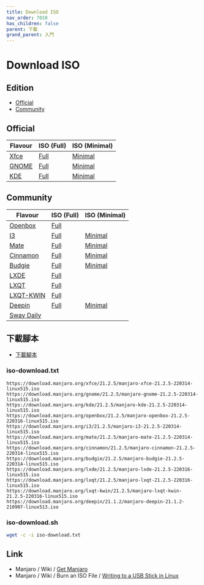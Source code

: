 ```yaml
---
title: Download ISO
nav_order: 7010
has_children: false
parent: 下載
grand_parent: 入門
---
```




# Download ISO

## Edition

* [Official](https://manjaro.org/download/)
* [Community](https://manjaro.org/download/#Community)


## Official

| Flavour | ISO (Full) | ISO (Minimal) |
| --- | --- | --- |
| [Xfce](https://manjaro.org/downloads/official/xfce/) | [Full](https://download.manjaro.org/xfce/21.2.5/manjaro-xfce-21.2.5-220314-linux515.iso) | [Minimal](https://download.manjaro.org/xfce/21.2.5/manjaro-xfce-21.2.5-minimal-220314-linux515.iso) |
| [GNOME](https://manjaro.org/downloads/official/gnome/) | [Full](https://download.manjaro.org/gnome/21.2.5/manjaro-gnome-21.2.5-220314-linux515.iso) | [Minimal](https://download.manjaro.org/gnome/21.2.5/manjaro-gnome-21.2.5-minimal-220314-linux515.iso) |
| [KDE](https://manjaro.org/downloads/official/kde/) | [Full](https://download.manjaro.org/kde/21.2.5/manjaro-kde-21.2.5-220314-linux515.iso) | [Minimal](https://download.manjaro.org/kde/21.2.5/manjaro-kde-21.2.5-minimal-220314-linux515.iso) |


## Community

| Flavour | ISO (Full) | ISO (Minimal) |
| --- | --- | --- |
| [Openbox](https://manjaro.org/downloads/community/openbox/) | [Full](https://download.manjaro.org/openbox/21.2.5/manjaro-openbox-21.2.5-220316-linux515.iso) |  |
| [I3](https://manjaro.org/downloads/community/i3/) | [Full](https://download.manjaro.org/i3/21.2.5/manjaro-i3-21.2.5-220314-linux515.iso) | [Minimal](https://download.manjaro.org/i3/21.2.5/manjaro-i3-21.2.5-minimal-220314-linux515.iso) |
| [Mate](https://manjaro.org/downloads/community/mate/) | [Full](https://download.manjaro.org/mate/21.2.5/manjaro-mate-21.2.5-220314-linux515.iso) | [Minimal](https://download.manjaro.org/mate/21.2.5/manjaro-mate-21.2.5-minimal-220314-linux515.iso) |
| [Cinnamon](https://manjaro.org/downloads/community/cinnamon/) | [Full](https://download.manjaro.org/cinnamon/21.2.5/manjaro-cinnamon-21.2.5-220314-linux515.iso) | [Minimal](https://download.manjaro.org/cinnamon/21.2.5/manjaro-cinnamon-21.2.5-minimal-220314-linux515.iso) |
| [Budgie](https://manjaro.org/downloads/community/budgie/) | [Full](https://download.manjaro.org/budgie/21.2.5/manjaro-budgie-21.2.5-220314-linux515.iso) | [Minimal](https://download.manjaro.org/budgie/21.2.5/manjaro-budgie-21.2.5-minimal-220314-linux515.iso)
| [LXDE](https://manjaro.org/downloads/community/lxde/) | [Full](https://download.manjaro.org/lxde/21.2.5/manjaro-lxde-21.2.5-220316-linux515.iso) |  |
| [LXQT](https://manjaro.org/downloads/community/lxqt/) | [Full](https://download.manjaro.org/lxqt/21.2.5/manjaro-lxqt-21.2.5-220316-linux515.iso) |  |
| [LXQT-KWIN](https://manjaro.org/downloads/community/lxqt-kwin/) | [Full](https://download.manjaro.org/lxqt-kwin/21.2.5/manjaro-lxqt-kwin-21.2.5-220316-linux515.iso) |  |
| [Deepin](https://manjaro.org/downloads/community/deepin/) | [Full](https://download.manjaro.org/deepin/21.1.2/manjaro-deepin-21.1.2-210907-linux513.iso) | [Minimal](https://download.manjaro.org/deepin/21.1.2/manjaro-deepin-21.1.2-minimal-210907-linux513.iso) |
| [Sway Daily](https://manjaro-sway.download/) |  |  |


## 下載腳本

* [下載腳本](https://github.com/samwhelp/note-about-grub/tree/gh-pages/_demo/prototype/boot_iso/demo_41_custom/Manjaro/latest/iso)

### iso-download.txt

```
https://download.manjaro.org/xfce/21.2.5/manjaro-xfce-21.2.5-220314-linux515.iso
https://download.manjaro.org/gnome/21.2.5/manjaro-gnome-21.2.5-220314-linux515.iso
https://download.manjaro.org/kde/21.2.5/manjaro-kde-21.2.5-220314-linux515.iso
https://download.manjaro.org/openbox/21.2.5/manjaro-openbox-21.2.5-220316-linux515.iso
https://download.manjaro.org/i3/21.2.5/manjaro-i3-21.2.5-220314-linux515.iso
https://download.manjaro.org/mate/21.2.5/manjaro-mate-21.2.5-220314-linux515.iso
https://download.manjaro.org/cinnamon/21.2.5/manjaro-cinnamon-21.2.5-220314-linux515.iso
https://download.manjaro.org/budgie/21.2.5/manjaro-budgie-21.2.5-220314-linux515.iso
https://download.manjaro.org/lxde/21.2.5/manjaro-lxde-21.2.5-220316-linux515.iso
https://download.manjaro.org/lxqt/21.2.5/manjaro-lxqt-21.2.5-220316-linux515.iso
https://download.manjaro.org/lxqt-kwin/21.2.5/manjaro-lxqt-kwin-21.2.5-220316-linux515.iso
https://download.manjaro.org/deepin/21.1.2/manjaro-deepin-21.1.2-210907-linux513.iso
```

### iso-download.sh

``` sh
wget -c -i iso-download.txt
```


## Link

* Manjaro / Wiki / [Get Manjaro](https://wiki.manjaro.org/index.php/Main_Page#Get_Manjaro)
* Manjaro / Wiki / Burn an ISO File / [Writing to a USB Stick in Linux](https://wiki.manjaro.org/index.php/Burn_an_ISO_File#Writing_to_a_USB_Stick_in_Linux)
